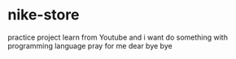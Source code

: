 # nike-store


practice project learn from Youtube 
and i want do something with programming language 
pray for me dear bye bye
